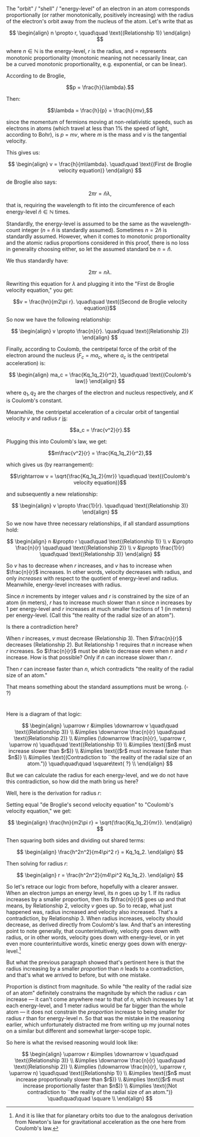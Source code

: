 The "orbit" / "shell" / "energy-level" of an electron in an atom corresponds proportionally (or rather monotonically, positively increasing) with the radius of the electron's orbit away from the nucleus of the atom. Let's write that as

$$
\begin{align}
n \propto r, \quad\quad \text{(Relationship 1)}
\end{align}
$$

where $n \in \mathbb{N}$ is the energy-level, $r$ is the radius, and $\propto$ represents monotonic proportionality (monotonic meaning not necessarily linear, can be a curved monotonic proportionality, e.g. exponential, or can be linear).

According to de Broglie,

$$p = \frac{h}{\lambda}.$$

Then:

$$\lambda = \frac{h}{p} = \frac{h}{mv},$$

since the momentum of fermions moving at non-relativistic speeds, such as electrons in atoms (which travel at less than $1$% the speed of light, according to Bohr), is $p$ $=$ $mv$, where $m$ is the mass and $v$ is the tangential velocity.

This gives us:

$$
\begin{align}
v = \frac{h}{m\lambda}. \quad\quad \text{(First de Broglie velocity equation)}
\end{align}
$$

de Broglie also says:

$$2\pi r = \hat{n}\lambda,$$

that is, requiring the wavelength to fit into the circumference of each energy-level $\hat{n} \in \mathbb{N}$ times.

Standardly, the energy-level is assumed to be the same as the wavelength-count integer ($n$ $=$ $\hat{n}$ is standardly assumed). Sometimes $n = 2\hat{n}$ is standardly assumed. However, when it comes to monotonic proportionality and the atomic radius proportions considered in this proof, there is no loss in generality choosing either, so let the assumed standard be $n = \hat{n}$.

We thus standardly have:

$$2\pi r = n\lambda.$$

Rewriting this equation for $\lambda$ and plugging it into the "First de Broglie velocity equation," you get:

$$v = \frac{hn}{m2\pi r}. \quad\quad \text{(Second de Broglie velocity equation)}$$

So now we have the following relationship:

$$
\begin{align}
v \propto \frac{n}{r}. \quad\quad \text{(Relationship 2)}
\end{align}
$$

Finally, according to Coulomb, the centripetal force of the orbit of the electron around the nucleus ($F_c$ $=$ $ma_c$, where $a_c$ is the centripetal acceleration) is:

$$
\begin{align}
ma_c = \frac{Kq_1q_2}{r^2}, \quad\quad \text{(Coulomb's law)}
\end{align}
$$

where $q_1, q_2$ are the charges of the electron and nucleus respectively, and $K$ is Coulomb's constant. 

Meanwhile, the centripetal acceleration of a circular orbit of tangential velocity $v$ and radius $r$ [is](https://www.britannica.com/science/centripetal-acceleration): 

$$a_c = \frac{v^2}{r}.$$

Plugging this into Coulomb's law, we get:

$$m\frac{v^2}{r} = \frac{Kq_1q_2}{r^2},$$

which gives us (by rearrangement):

$$\rightarrow v = \sqrt{\frac{Kq_1q_2}{mr}} \quad\quad \text{(Coulomb's velocity equation)}$$

and subsequently a new relationship:

$$
\begin{align}
v \propto \frac{1}{r}. \quad\quad \text{(Relationship 3)}
\end{align}
$$

So we now have three necessary relationships, if all standard assumptions hold:

$$
\begin{align}
n &\propto r \quad\quad \text{(Relationship 1)} \\
v &\propto \frac{n}{r} \quad\quad \text{(Relationship 2)} \\
v &\propto \frac{1}{r} \quad\quad \text{(Relationship 3)}
\end{align}
$$

So $v$ has to decrease when $r$ increases, and $v$ has to increase when $\frac{n}{r}$ increases. In other words, velocity decreases with radius, and only *increases* with respect to the quotient of energy-level and radius. Meanwhile, energy-level increases with radius.

Since $n$ increments by integer values and $r$ is constrained by the size of an atom (in meters), $r$ has to increase much slower than $n$ since $n$ increases by 1 per energy-level and $r$ increases at much smaller fractions of 1 (in meters) per energy-level. (Call this "the reality of the radial size of an atom").

Is there a contradiction here?

When $r$ increases, $v$ must decrease (Relationship 3). Then $\frac{n}{r}$ decreases (Relationship 2). But Relationship 1 requires that $n$ increase when $r$ increases. So $\frac{n}{r}$ must be able to decrease even when $n$ and $r$ increase. How is that possible? Only if $n$ can increase slower than $r$.

Then $r$ can increase faster than $n$, which contradicts "the reality of the radial size of an atom."

That means something about the standard assumptions must be wrong. ($\square$ ?)

#

Here is a diagram of that logic:

$$
\begin{align}
\uparrow r &\implies \downarrow v \quad\quad \text{(Relationship 3)} \\
&\implies \downarrow \frac{n}{r} \quad\quad \text{(Relationship 2)} \\
&\implies (\downarrow \frac{n}{r}, \uparrow r, \uparrow n) \quad\quad \text{(Relationship 1)} \\
&\implies \text{($n$ must increase slower than $r$)} \\
&\implies \text{($r$ must increase faster than $n$)} \\
&\implies \text{(Contradiction to ``the reality of the radial size of an atom.")} \quad\quad\quad \square\text{ ?} \\
\end{align}
$$

But we can calculate the radius for each energy-level, and we do not have this contradiction, so how did the math bring us here?

Well, here is the derivation for radius $r$:

Setting equal "de Broglie's second velocity equation" to "Coulomb's velocity equation," we get:

$$
\begin{align}
\frac{hn}{m2\pi r} = \sqrt{\frac{Kq_1q_2}{mr}}.
\end{align}
$$

Then squaring both sides and dividing out shared terms:

$$
\begin{align}
\frac{h^2n^2}{m4\pi^2 r} = Kq_1q_2.
\end{align}
$$

Then solving for radius $r$:

$$
\begin{align}
r = \frac{h^2n^2}{m4\pi^2 Kq_1q_2}.
\end{align}
$$

So let's retrace our logic from before, hopefully with a clearer answer. When an electron jumps an energy level, its $n$ goes up by $1$. If its radius increases by a smaller proportion, then its $\frac{n}{r}$ goes up and that means, by Relationship 2, velocity $v$ goes up. So to recap, what just happened was, radius increased and velocity also increased. That's a contradiction, by Relationship 3. When radius increases, velocity should decrease, as derived directly from Coulomb's law. And that's an interesting point to note generally, that counterintuitively, velocity goes down with radius, or in other words, velocity goes down with energy-level, or in yet even more counterintuitive words, kinetic energy goes down with energy-level.[^1]

But what the previous paragraph showed that's pertinent here is that the radius increasing by a smaller *proportion* than $n$ leads to a contradiction, and that's what we arrived to before, but with one mistake. 

Proportion is distinct from magnitude. So while "the reality of the radial size of an atom" definitely constrains the magnitude by which the radius $r$ can increase — it can't come anywhere near to that of $n$, which increases by 1 at each energy-level, and 1 meter  radius would be far bigger than the whole atom — it does not constrain the *proportion* increase to being smaller for radius $r$ than for energy-level $n$. So that was the mistake in the reasoning earlier, which unfortunately distracted me from writing up my journal notes on a similar but different and somewhat larger-scope topic.

So here is what the revised reasoning would look like:

$$
\begin{align}
\uparrow r &\implies \downarrow v \quad\quad \text{(Relationship 3)} \\
&\implies \downarrow \frac{n}{r} \quad\quad \text{(Relationship 2)} \\
&\implies (\downarrow \frac{n}{r}, \uparrow r, \uparrow n) \quad\quad \text{(Relationship 1)} \\
&\implies \text{($n$ must increase proportionally slower than $r$)} \\
&\implies \text{($r$ must increase proportionally faster than $n$)} \\
&\implies \text{(Not contradiction to ``the reality of the radial size of an atom.")} \quad\quad\quad \square \\
\end{align}
$$

[^1]: And it is like that for planetary orbits too due to the analogous derivation from Newton's law for gravitational acceleration as the one here from Coulomb's law.

